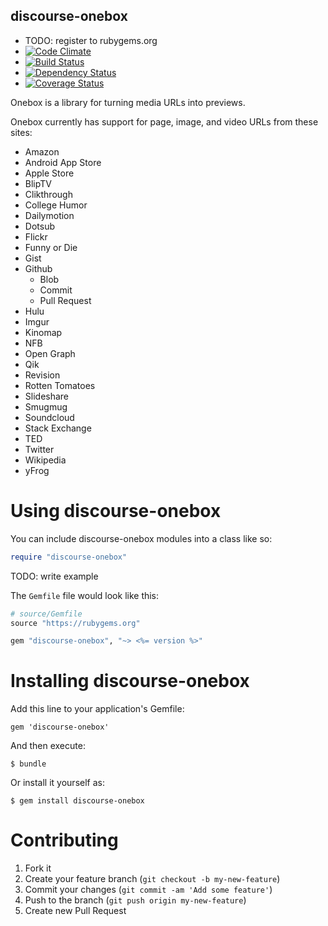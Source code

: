 discourse-onebox
----------

  - TODO: register to rubygems.org
  - [![Code Climate](https://codeclimate.com/github/dysania/discourse-onebox.png)](https://codeclimate.com/github/dysania/discourse-onebox)
  - [![Build Status](https://travis-ci.org/dysania/discourse-onebox.png)](https://travis-ci.org/dysania/discourse-onebox)
  - [![Dependency Status](https://gemnasium.com/dysania/discourse-onebox.png)](https://gemnasium.com/dysania/discourse-onebox)
  - [![Coverage Status](https://coveralls.io/repos/dysania/discourse-onebox/badge.png)](https://coveralls.io/r/dysania/discourse-onebox)


Onebox is a library for turning media URLs into previews.

Onebox currently has support for page, image, and video URLs from these sites:
- Amazon
- Android App Store
- Apple Store
- BlipTV
- Clikthrough
- College Humor
- Dailymotion
- Dotsub
- Flickr
- Funny or Die
- Gist
- Github
    - Blob
    - Commit
    - Pull Request
- Hulu
- Imgur
- Kinomap
- NFB
- Open Graph
- Qik
- Revision
- Rotten Tomatoes
- Slideshare
- Smugmug
- Soundcloud
- Stack Exchange
- TED
- Twitter
- Wikipedia
- yFrog


Using discourse-onebox
===============

You can include discourse-onebox modules into a class like so:

``` ruby
require "discourse-onebox"
```
TODO: write example



The `Gemfile` file would look like this:

``` ruby
# source/Gemfile
source "https://rubygems.org"

gem "discourse-onebox", "~> <%= version %>"
```


Installing discourse-onebox
==================

Add this line to your application's Gemfile:

    gem 'discourse-onebox'

And then execute:

    $ bundle

Or install it yourself as:

    $ gem install discourse-onebox


Contributing
============

  1. Fork it
  2. Create your feature branch (`git checkout -b my-new-feature`)
  3. Commit your changes (`git commit -am 'Add some feature'`)
  4. Push to the branch (`git push origin my-new-feature`)
  5. Create new Pull Request
